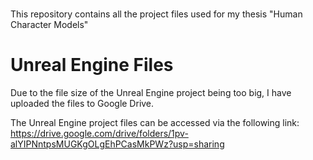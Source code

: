 # 

This repository contains all the project files used for my thesis "Human Character Models"


# Unreal Engine Files

Due to the file size of the Unreal Engine project being too big, I have uploaded the files to Google Drive. 

The Unreal Engine project files can be accessed via the following link: https://drive.google.com/drive/folders/1pv-alYIPNntpsMUGKgOLgEhPCasMkPWz?usp=sharing
